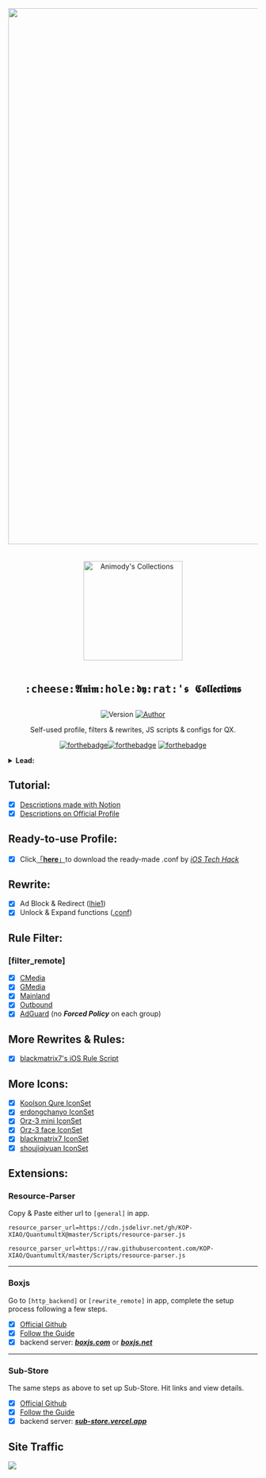 <div align="center">
<img width="1080" src="https://raw.githubusercontent.com/Animody/QX_Config/main/IMG_9507.PNG" alt="Frame">
</div>
<br>
<div align="center">
<br>
<img width="200" src="https://raw.githubusercontent.com/Animody/QX_Config/main/profile.png" alt="Animody's Collections">
<br><br>
<samp>
<h2 align="center">:cheese:𝕬𝖓𝖎𝖒:hole:𝖉𝖞:rat:'𝖘 𝕮𝖔𝖑𝖑𝖊𝖈𝖙𝖎𝖔𝖓𝖘<h2>
</samp>
</div>
  
<p align="center">
    <img alt="Version" src="https://img.shields.io/badge/release-1.0-blue"/>
    <a href="https://github.com/Animody">
        <img alt="Author" src="https://img.shields.io/badge/Author-Animody-blueviolet"/>
    </a>
</p>
  
<p align="center" color="#6a737d">
Self-used profile, filters & rewrites, JS scripts & configs for QX.
</p>

<div align="center">

[![forthebadge](https://forthebadge.com/images/badges/made-with-markdown.svg)](https://forthebadge.com)[![forthebadge](https://forthebadge.com/images/badges/for-you.svg)](https://forthebadge.com) [![forthebadge](https://forthebadge.com/images/badges/check-it-out.svg)](https://forthebadge.com)
</div>
  
<details>
  <summary><b>Lead:</b></summary>
  <samp>
&emsp;&emsp;In an age where Sci-tech products prevails, it's incredibly enjoyable to try out the amazing tech hacks and the state-of-art inventions of all trades, isn't it? Join me! Let's dig deep into the uncharted territory of Quantumult X and see what it brings.
  </samp>
</details>

## **Tutorial:** 
- [x] [Descriptions made with Notion](https://www.notion.so/75156f1c053c46568672896145f2eb36)  
- [x] [Descriptions on Official Profile](https://raw.githubusercontent.com/KOP-XIAO/QuantumultX/master/QuantumultX_Profiles.conf)  

## **Ready-to-use Profile:** 
- [x] Click[「**here**」](https://ivapp.cn/quantumultX.conf "One Tap to Config")to download the ready-made .conf by [*iOS Tech Hack*](https://ivapp.cn "苹果iOS黑科技")  

## **Rewrite:** 
- [x] Ad Block & Redirect ([lhie1](https://raw.githubusercontent.com/NobyDa/Script/master/QuantumultX/Rewrite_lhie1.conf))  
- [x] Unlock & Expand functions ([.conf](https://6678888.xyz/quantumultX/ioshkj.conf "rewrites to unlock Premium"))  

## **Rule Filter:** 
### **[filter_remote]**
- [x] [CMedia](https://raw.githubusercontent.com/Animody/QX_Config/main/Rule%20Filter/CMedia.list "no Forced Policy on each group")  
- [x] [GMedia](https://raw.githubusercontent.com/Animody/QX_Config/main/Rule%20Filter/GMedia.list "no Forced Policy on each group")  
- [x] [Mainland](https://raw.githubusercontent.com/Animody/QX_Config/main/Rule%20Filter/Mainland.list "no Forced Policy on each group")  
- [x] [Outbound](https://raw.githubusercontent.com/Animody/QX_Config/main/Rule%20Filter/Outbound.list "no Forced Policy on each group")  
- [x] [AdGuard](https://raw.githubusercontent.com/Animody/QX_Config/main/Rule%20Filter/AdGuard.list "no Forced Policy on each group") (no ***Forced Policy*** on each group)  

## **More Rewrites & Rules:**  
- [x] [blackmatrix7's iOS Rule Script](https://github.com/blackmatrix7/ios_rule_script)  

## **More Icons:**  
- [x] [Koolson Qure IconSet](https://github.com/Koolson/Qure)   
- [x] [erdongchanyo IconSet](https://github.com/erdongchanyo/icon)  
- [x] [Orz-3 mini IconSet](https://github.com/Orz-3/mini)  
- [x] [Orz-3 face IconSet](https://github.com/Orz-3/face)  
- [x] [blackmatrix7 IconSet](https://github.com/blackmatrix7/ios_rule_script/tree/master/icon)  
- [x] [shoujiqiyuan IconSet](https://github.com/shoujiqiyuan)  

## **Extensions:**
### **Resource-Parser** 
Copy & Paste either url to `[general]` in app.
```
resource_parser_url=https://cdn.jsdelivr.net/gh/KOP-XIAO/QuantumultX@master/Scripts/resource-parser.js   
```
```
resource_parser_url=https://raw.githubusercontent.com/KOP-XIAO/QuantumultX/master/Scripts/resource-parser.js  
```
------------------------------
### **Boxjs**  
Go to `[http_backend]` or `[rewrite_remote]` in app, complete the setup process following a few steps.  
- [x] [Official Github](https://github.com/chavyleung/scripts/tree/master/box/rewrite) 
- [x] [Follow the Guide](https://chavyleung.gitbook.io/boxjs/)   
- [x] backend server: [***boxjs.com***](http://boxjs.com "official version") or [***boxjs.net***](http://boxjs.net "T-version")  
------------------------------
### **Sub-Store** 
The same steps as above to set up Sub-Store. Hit links and view details.  
- [x] [Official Github](https://github.com/Peng-YM/Sub-Store)   
- [x] [Follow the Guide](https://www.notion.so/Sub-Store-6259586994d34c11a4ced5c406264b46)  
- [x] backend server: [***sub-store.vercel.app***](https://sub-store.vercel.app "official version")  
## **Site Traffic**  
![](https://profile-counter.glitch.me/QX_Config/count.svg)
